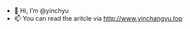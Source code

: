 - 👋 Hi, I’m @yinchyu
- 📫 You can read the aritcle via http://www.yinchangyu.top
<!---
yinchyu/yinchyu is a ✨ special ✨ repository because its `README.md` (this file) appears on your GitHub profile.
You can click the Preview link to take a look at your changes.
--->
